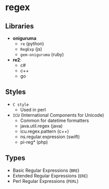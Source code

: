 # regex

## Libraries

- **oniguruma**
  - `re` (python)
  - `RegExp` (js)
  - `gem-oniguruma` (ruby)
- **re2**:
  - c#
  - c++
  - go

## Styles

- `C style`
  - Used in perl
- `ICU` (International Components for Unicode)
  - Common for datetime formatters
  - java.util.regex (java)
  - icu.regex.pattern (c++)
  - ns.regular.expression (swift)
  - pi-reg\* (php)

## Types

- Basic Regular Expressions (`BRE`)
- Extended Regular Expressions (`ERE`)
- Perl Regular Expressions (`PERL`)
